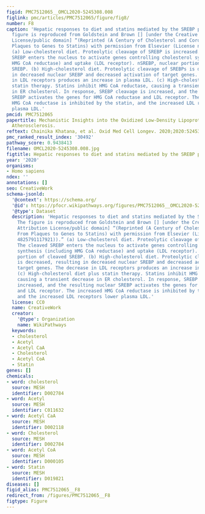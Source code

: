 ```yaml
---
figid: PMC7512065__OMCL2020-5245308.008
figlink: pmc/articles/PMC7512065/figure/fig8/
number: F8
caption: 'Hepatic responses to diet and statins mediated by the SREBP pathway. The
  figure is reproduced from Goldstein and Brown [] [under the Creative Commons Attribution
  License/public domain] “(Reprinted (A Century of Cholesterol and Coronaries: From
  Plaques to Genes to Statins) with permission from Elsevier (License number 4825791117921)).”
  (a) Low-cholesterol diet. Proteolytic cleavage of SREBP is increased. The cleaved
  SREBP enters the nucleus to activate genes controlling cholesterol synthesis (including
  HMG CoA reductase) and uptake (LDL receptor). nSREBP, nuclear portion of cleaved
  SREBP. (b) High-cholesterol diet. Proteolytic cleavage of SREBPs is decreased, resulting
  in decreased nuclear SREBP and decreased activation of target genes. The decrease
  in LDL receptors produces an increase in plasma LDL. (c) High-cholesterol diet plus
  statin therapy. Statins inhibit HMG CoA reductase, causing a transient decrease
  in ER cholesterol. In response, SREBP cleavage is increased, and the resulting nuclear
  SREBP activates the genes for HMG CoA reductase and LDL receptor. The increased
  HMG CoA reductase is inhibited by the statin, and the increased LDL receptors lower
  plasma LDL.'
pmcid: PMC7512065
papertitle: Mechanistic Insights into the Oxidized Low-Density Lipoprotein-Induced
  Atherosclerosis.
reftext: Chainika Khatana, et al. Oxid Med Cell Longev. 2020;2020:5245308.
pmc_ranked_result_index: '30492'
pathway_score: 0.9438413
filename: OMCL2020-5245308.008.jpg
figtitle: Hepatic responses to diet and statins mediated by the SREBP pathway
year: '2020'
organisms:
- Homo sapiens
ndex: ''
annotations: []
seo: CreativeWork
schema-jsonld:
  '@context': https://schema.org/
  '@id': https://pfocr.wikipathways.org/figures/PMC7512065__OMCL2020-5245308.008.html
  '@type': Dataset
  description: 'Hepatic responses to diet and statins mediated by the SREBP pathway.
    The figure is reproduced from Goldstein and Brown [] [under the Creative Commons
    Attribution License/public domain] “(Reprinted (A Century of Cholesterol and Coronaries:
    From Plaques to Genes to Statins) with permission from Elsevier (License number
    4825791117921)).” (a) Low-cholesterol diet. Proteolytic cleavage of SREBP is increased.
    The cleaved SREBP enters the nucleus to activate genes controlling cholesterol
    synthesis (including HMG CoA reductase) and uptake (LDL receptor). nSREBP, nuclear
    portion of cleaved SREBP. (b) High-cholesterol diet. Proteolytic cleavage of SREBPs
    is decreased, resulting in decreased nuclear SREBP and decreased activation of
    target genes. The decrease in LDL receptors produces an increase in plasma LDL.
    (c) High-cholesterol diet plus statin therapy. Statins inhibit HMG CoA reductase,
    causing a transient decrease in ER cholesterol. In response, SREBP cleavage is
    increased, and the resulting nuclear SREBP activates the genes for HMG CoA reductase
    and LDL receptor. The increased HMG CoA reductase is inhibited by the statin,
    and the increased LDL receptors lower plasma LDL.'
  license: CC0
  name: CreativeWork
  creator:
    '@type': Organization
    name: WikiPathways
  keywords:
  - cholesterol
  - Acetyl
  - Acetyl CaA
  - Cholesterol
  - Acetyl CoA
  - Statin
genes: []
chemicals:
- word: cholesterol
  source: MESH
  identifier: D002784
- word: Acetyl
  source: MESH
  identifier: C011632
- word: Acetyl CaA
  source: MESH
  identifier: D002118
- word: Cholesterol
  source: MESH
  identifier: D002784
- word: Acetyl CoA
  source: MESH
  identifier: D000105
- word: Statin
  source: MESH
  identifier: D019821
diseases: []
figid_alias: PMC7512065__F8
redirect_from: /figures/PMC7512065__F8
figtype: Figure
---
```

